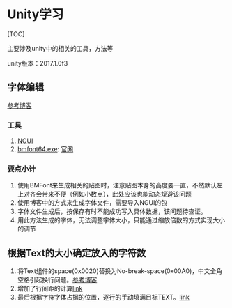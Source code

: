# Unity学习

[TOC]

主要涉及unity中的相关的工具，方法等

unity版本：2017.1.0f3

## 字体编辑
[参考博客](http://blog.sina.com.cn/s/blog_89d90b7c0102vk20.html)
### 工具
1. [NGUI](https://pan.baidu.com/s/1-cCAYWqj5IeBQZozpUuVLg)
2. [bmfont64.exe](https://pan.baidu.com/s/1Zhf8fsqb2iNT_8vv6X6lZQ): [官网](http://www.angelcode.com/products/bmfont/)
### 要点小计
1. 使用BMFont来生成相关的贴图时，注意贴图本身的高度要一直，不然默认左上对齐会带来不便（例如小数点），此处应该也能动态规避该问题
2. 使用博客中的方式来生成字体文件，需要导入NGUI的包
3. 字体文件生成后，按保存有时不能成功写入具体数据，该问题待查证。
4. 用此方法生成的字体，无法调整字体大小，只能通过缩放倍数的方式实现大小的调节
## 根据Text的大小确定放入的字符数
1. 将Text组件的space(0x0020)替换为No-break-space(0x00A0)，中文全角空格引起换行问题。[参考博客](https://www.cnblogs.com/leoin2012/p/7162099.html)
2. 增加了行间距的计算[link](https://github.com/djj20115502/UnityDemo/blob/557ae5c394d9fd9ea3e802625c3b2bc3a87daaac/Assets/Component/HorizontalTextPageView/FixedLengthText.cs#L20)
3. 最后根据字符字体占据的位置，逐行的手动填满目标TEXT。[link](https://github.com/djj20115502/UnityDemo/blob/557ae5c394d9fd9ea3e802625c3b2bc3a87daaac/Assets/Component/HorizontalTextPageView/FixedLengthText.cs#L38)
   

 

